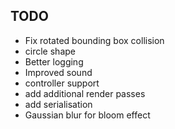 
## TODO

* Fix rotated bounding box collision
* circle shape
* Better logging
* Improved sound
* controller support
* add additional render passes
* add serialisation
* Gaussian blur for bloom effect
